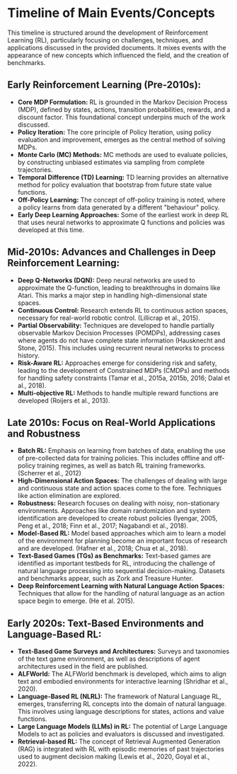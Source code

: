 # Timeline of Main Events/Concepts

This timeline is structured around the development of Reinforcement Learning (RL), particularly focusing on challenges, techniques, and applications discussed in the provided documents. It mixes events with the appearance of new concepts which influenced the field, and the creation of benchmarks.
## Early Reinforcement Learning (Pre-2010s):
- **Core MDP Formulation:** RL is grounded in the Markov Decision Process (MDP), defined by states, actions, transition probabilities, rewards, and a discount factor. This foundational concept underpins much of the work discussed.
- **Policy Iteration:** The core principle of Policy Iteration, using policy evaluation and improvement, emerges as the central method of solving MDPs.
- **Monte Carlo (MC) Methods:** MC methods are used to evaluate policies, by constructing unbiased estimates via sampling from complete trajectories.
- **Temporal Difference (TD) Learning:** TD learning provides an alternative method for policy evaluation that bootstrap from future state value functions.
- **Off-Policy Learning:** The concept of off-policy training is noted, where a policy learns from data generated by a different "behaviour" policy.
- **Early Deep Learning Approaches:** Some of the earliest work in deep RL that uses neural networks to approximate Q functions and policies was developed at this time.
## Mid-2010s: Advances and Challenges in Deep Reinforcement Learning:
- **Deep Q-Networks (DQN):** Deep neural networks are used to approximate the Q-function, leading to breakthroughs in domains like Atari. This marks a major step in handling high-dimensional state spaces.
- **Continuous Control:** Research extends RL to continuous action spaces, necessary for real-world robotic control. (Lillicrap et al., 2015).
- **Partial Observability:** Techniques are developed to handle partially observable Markov Decision Processes (POMDPs), addressing cases where agents do not have complete state information (Hausknecht and Stone, 2015). This includes using recurrent neural networks to process history.
- **Risk-Aware RL:** Approaches emerge for considering risk and safety, leading to the development of Constrained MDPs (CMDPs) and methods for handling safety constraints (Tamar et al., 2015a, 2015b, 2016; Dalal et al., 2018).
- **Multi-objective RL:** Methods to handle multiple reward functions are developed (Roijers et al., 2013).
## Late 2010s: Focus on Real-World Applications and Robustness
- **Batch RL:** Emphasis on learning from batches of data, enabling the use of pre-collected data for training policies. This includes offline and off-policy training regimes, as well as batch RL training frameworks. (Scherrer et al., 2012)
- **High-Dimensional Action Spaces:** The challenges of dealing with large and continuous state and action spaces come to the fore. Techniques like action elimination are explored.
- **Robustness:** Research focuses on dealing with noisy, non-stationary environments. Approaches like domain randomization and system identification are developed to create robust policies (Iyengar, 2005, Peng et al., 2018; Finn et al., 2017; Nagabandi et al., 2018).
- **Model-Based RL:** Model based approaches which aim to learn a model of the environment for planning become an important focus of research and are developed. (Hafner et al., 2018; Chua et al., 2018).
- **Text-Based Games (TGs) as Benchmarks:** Text-based games are identified as important testbeds for RL, introducing the challenge of natural language processing into sequential decision-making. Datasets and benchmarks appear, such as Zork and Treasure Hunter.
- **Deep Reinforcement Learning with Natural Language Action Spaces:** Techniques that allow for the handling of natural language as an action space begin to emerge. (He et al. 2015).
## Early 2020s: Text-Based Environments and Language-Based RL:
- **Text-Based Game Surveys and Architectures:** Surveys and taxonomies of the text game environment, as well as descriptions of agent architectures used in the field are published.
- **ALFWorld:** The ALFWorld benchmark is developed, which aims to align text and embodied environments for interactive learning (Shridhar et al., 2020).
- **Language-Based RL (NLRL):** The framework of Natural Language RL, emerges, transferring RL concepts into the domain of natural language. This involves using language descriptions for states, actions and value functions.
- **Large Language Models (LLMs) in RL:** The potential of Large Language Models to act as policies and evaluators is discussed and investigated.
- **Retrieval-based RL:** The concept of Retrieval Augmented Generation (RAG) is integrated with RL with episodic memories of past trajectories used to augment decision making (Lewis et al., 2020, Goyal et al., 2022).